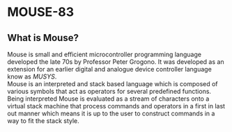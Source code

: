 # MOUSE-83

## What is Mouse?
Mouse is small and efficient microcontroller programming language developed the
late 70s by Professor Peter Grogono. It was developed as an extension for an earlier
digital and analogue device controller language know as *MUSYS*.  
Mouse is an interpreted and stack based language which is composed of various
symbols that act as operators for several predefined functions. Being interpreted
Mouse is evaluated as a stream of characters onto a virtual stack machine that
process commands and operators in a first in last out manner which means it is
up to the user to construct commands in a way to fit the stack style.
